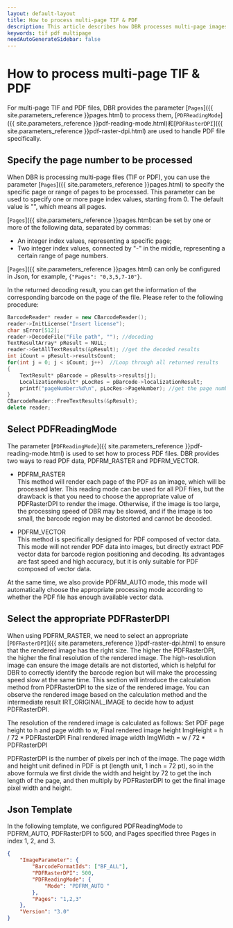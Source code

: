 ```yaml
---   
layout: default-layout
title: How to process multi-page TIF & PDF
description: This article describes how DBR processes multi-page images, such as TIF and PDF.
keywords: tif pdf multipage
needAutoGenerateSidebar: false
---
```


# How to process multi-page TIF & PDF

For multi-page TIF and PDF files, DBR provides the parameter [`Pages`]({{ site.parameters_reference }}pages.html) to process them, [`PDFReadingMode`]({{ site.parameters_reference }}pdf-reading-mode.html)和[`PDFRasterDPI`]({{ site.parameters_reference }}pdf-raster-dpi.html) are used to handle PDF file specifically. 

## Specify the page number to be processed

When DBR is processing multi-page files (TIF or PDF), you can use the parameter [`Pages`]({{ site.parameters_reference }}pages.html) to specify the specific page or range of pages to be processed. This parameter can be used to specify one or more page index values, starting from 0. The default value is "", which means all pages.

[`Pages`]({{ site.parameters_reference }}pages.html)can be set by one or more of the following data, separated by commas:
- An integer index values, representing a specific page;
- Two integer index values, connected by "-" in the middle, representing a certain range of page numbers.

[`Pages`]({{ site.parameters_reference }}pages.html) can only be configured in Json, for example, `{"Pages": "0,3,5,7-10"}`.

In the returned decoding result, you can get the information of the corresponding barcode on the page of the file. Please refer to the following procedure:

```c++
BarcodeReader* reader = new CBarcodeReader();     
reader->InitLicense("Insert license");    
char sError[512];     
reader->DecodeFile("File path", ""); //decoding    
TextResultArray* pResult = NULL;     
reader->GetAllTextResults(&pResult); //get the decoded results   
int iCount = pResult->resultsCount;  
for(int j = 0; j < iCount; j++)  //Loop through all returned results
{  
    TextResult* pBarcode = pResults->results[j];  
    LocalizationResult* pLocRes = pBarcode->localizationResult;  
    printf("pageNumber:%d\n", pLocRes->PageNumber); //get the page number in which the barcode is located
}  
CBarcodeReader::FreeTextResults(&pResult);        
delete reader; 
```

## Select PDFReadingMode

The parameter [`PDFReadingMode`]({{ site.parameters_reference }}pdf-reading-mode.html) is used to set how to process PDF files. DBR provides two ways to read PDF data, PDFRM_RASTER and PDFRM_VECTOR.

- PDFRM_RASTER   
This method will render each page of the PDF as an image, which will be processed later. This reading mode can be used for all PDF files, but the drawback is that you need to choose the appropriate value of PDFRasterDPI to render the image. Otherwise, if the image is too large, the processing speed of DBR may be slowed, and if the image is too small, the barcode region may be distorted and cannot be decoded.

- PDFRM_VECTOR   
This method is specifically designed for PDF composed of vector data. This mode will not render PDF data into images, but directly extract PDF vector data for barcode region positioning and decoding. Its advantages are fast speed and high accuracy, but it is only suitable for PDF composed of vector data.

At the same time, we also provide PDFRM_AUTO mode, this mode will automatically choose the appropriate processing mode according to whether the PDF file has enough available vector data.

## Select the appropriate PDFRasterDPI

When using PDFRM_RASTER, we need to select an appropriate [`PDFRasterDPI`]({{ site.parameters_reference }}pdf-raster-dpi.html) to ensure that the rendered image has the right size. The higher the PDFRasterDPI, the higher the final resolution of the rendered image. The high-resolution image can ensure the image details are not distorted, which is helpful for DBR to correctly identify the barcode region but will make the processing speed slow at the same time. This section will introduce the calculation method from PDFRasterDPI to the size of the rendered image. You can observe the rendered image based on the calculation method and the intermediate result IRT_ORIGINAL_IMAGE to decide how to adjust PDFRasterDPI.

The resolution of the rendered image is calculated as follows:
Set PDF page height to h and page width to w,
Final rendered image height  ImgHeight = h / 72 * PDFRasterDPI
Final rendered image width  ImgWidth = w / 72 * PDFRasterDPI

PDFRasterDPI is the number of pixels per inch of the image. 
The page width and height unit defined in PDF is pt (length unit, 1 inch = 72 pt), so in the above formula we first divide the width and height by 72 to get the inch length of the page, and then multiply by PDFRasterDPI to get the final image pixel width and height.

## Json Template

In the following template, we configured PDFReadingMode to PDFRM_AUTO, PDFRasterDPI to 500, and Pages specified three Pages in index 1, 2, and 3.

```json
{
    "ImageParameter": {
        "BarcodeFormatIds": ["BF_ALL"], 
        "PDFRasterDPI": 500,
        "PDFReadingMode": {
            "Mode": "PDFRM_AUTO "
        },                         
        "Pages": "1,2,3"           
    }, 
    "Version": "3.0"
}
```



